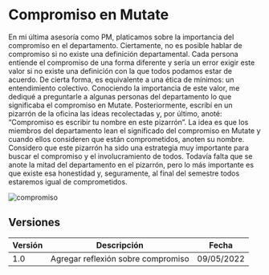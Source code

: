 # Compromiso en Mutate

En mi última asesoría como PM, platicamos sobre la importancia del compromiso en el departamento. Ciertamente, no es posible hablar de compromiso si no existe una definición departamental. Cada persona entiende el compromiso de una forma diferente y sería un error exigir este valor si no existe una definición con la que todos podamos estar de acuerdo. De cierta forma, es equivalente a una ética de mínimos: un entendimiento colectivo. Conociendo la importancia de este valor, me dediqué a preguntarle a algunas personas del departamento lo que significaba el compromiso en Mutate. Posteriormente, escribí en un pizarrón de la oficina las ideas recolectadas y, por último, anoté: “Compromiso es escribir tu nombre en este pizarrón”. La idea es que los miembros del departamento lean el significado del compromiso en Mutate y cuando ellos consideren que están comprometidos, anoten su nombre. Considero que este pizarrón ha sido una estrategia muy importante para buscar el compromiso y el involucramiento de todos. Todavía falta que se anote la mitad del departamento en el pizarrón, pero lo más importante es que existe esa honestidad y, seguramente, al final del semestre todos estaremos igual de comprometidos.

![compromiso](https://user-images.githubusercontent.com/59809785/167517122-4e1d7e93-f121-4dbf-9a1d-99ab36f4f544.jpeg)

## Versiones

| Versión | Descripción                                            | Fecha      |
| ------- | ------------------------------------------------------ | ---------- |
| 1.0     | Agregar reflexión sobre compromiso | 09/05/2022 |